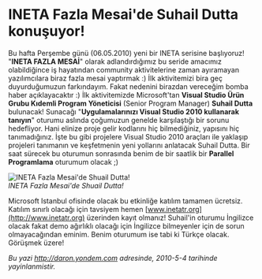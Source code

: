 # INETA Fazla Mesai'de Suhail Dutta konuşuyor! 

Bu hafta Perşembe günü (06.05.2010) yeni bir INETA serisine başlıyoruz!
"**INETA FAZLA MESAİ**" olarak adlandırdığımız bu seride amacımız
olabildiğince iş hayatından community aktivitelerine zaman ayıramayan
yazılımcılara biraz fazla mesai yaptırmak :) İlk aktivitemizi bira geç
duyurduğumuzun farkındayım. Fakat nedenini birazdan vereceğim bomba
haber açıklayacaktır :) İlk aktivitemizde Microsoft'tan **Visual Studio
Ürün Grubu Kıdemli Program Yöneticisi** (Senior Program Manager)
**Suhail Dutta** bulunacak! Sunacağı "**Uygulamalarınızı Visual Studio
2010 kullanarak tanıyın**" oturumu aslında çoğumuzun genelde
karşılaştığı bir sorunu hedefliyor. Hani elinize proje gelir kodlarını
hiç bilmediğiniz, yapısını hiç tanımadığınız. İşte bu gibi projelere
Visual Studio 2010 araçları ile yaklaşıp projeleri tanımanın ve
keşfetmenin yeni yollarını anlatacak Suhail Dutta. Bir saat sürecek bu
oturumun sonrasında benim de bir saatlik bir **Parallel Programlama**
oturumum olacak ;)

![INETA Fazla Mesai'de Shuail
Dutta!](../media/INETA_Fazla_Mesai_de_Suhail_Dutta_konusuyor/04052010.png)\
*INETA Fazla Mesai'de Shuail Dutta!*

Microsoft Istanbul ofisinde olacak bu etkinliğe katılım tamamen
ücretsiz. Katılım sınırlı olacağı için tavsiyem hemen
[www.inetatr.org](http://www.inetatr.org) üzerinden kayıt olmanız!
Suhail'in oturumu İngilizce olacak fakat demo ağırlıklı olacağı için
İngilizce bilmeyenler için de sorun olmayacağından eminim. Benim
oturumum ise tabi ki Türkçe olacak. Görüşmek üzere!


*Bu yazi http://daron.yondem.com adresinde, 2010-5-4 tarihinde yayinlanmistir.*